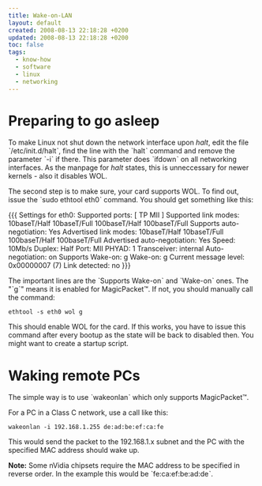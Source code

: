 ```yaml
---
title: Wake-on-LAN
layout: default
created: 2008-08-13 22:18:28 +0200
updated: 2008-08-13 22:18:28 +0200
toc: false
tags:
  - know-how
  - software
  - linux
  - networking
---
```

Preparing to go asleep
======================

To make Linux not shut down the network interface upon *halt*, edit the file ˋ/etc/init.d/haltˋ, find the line with the
ˋhaltˋ command and remove the parameter ˋ-iˋ if there. This parameter does ˋifdownˋ on all networking interfaces. As the
manpage for *halt* states, this is unneccessary for newer kernels - also it disables WOL.

The second step is to make sure, your card supports WOL. To find out, issue the ˋsudo ethtool eth0ˋ command. You should
get something like this:

{{{
Settings for eth0:
	Supported ports: [ TP MII ]
	Supported link modes:   10baseT/Half 10baseT/Full 
	                        100baseT/Half 100baseT/Full 
	Supports auto-negotiation: Yes
	Advertised link modes:  10baseT/Half 10baseT/Full 
	                        100baseT/Half 100baseT/Full 
	Advertised auto-negotiation: Yes
	Speed: 10Mb/s
	Duplex: Half
	Port: MII
	PHYAD: 1
	Transceiver: internal
	Auto-negotiation: on
	Supports Wake-on: g
	Wake-on: g
	Current message level: 0x00000007 (7)
	Link detected: no
}}}

The important lines are the ˋSupports Wake-onˋ and ˋWake-onˋ ones. The "ˋgˋ" means it is enabled for MagicPacket™.
If not, you should manually call the command:

    ethtool -s eth0 wol g

This should enable WOL for the card. If this works, you have to issue this command after every bootup as the state will
be back to disabled then. You might want to create a startup script.


Waking remote PCs
=================

The simple way is to use ˋwakeonlanˋ which only supports MagicPacket™.

For a PC in a Class C network, use a call like this:

    wakeonlan -i 192.168.1.255 de:ad:be:ef:ca:fe

This would send the packet to the 192.168.1.x subnet and the PC with the specified MAC address should wake up.

**Note:** Some nVidia chipsets require the MAC address to be specified in reverse order. In the example this would
be ˋfe:ca:ef:be:ad:deˋ.
